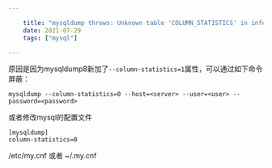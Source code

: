 ```yaml
---

    title: "mysqldump throws: Unknown table 'COLUMN_STATISTICS' in information_schema (1109)"
    date: 2021-07-29
    tags: ["mysql"]

---
```

原因是因为mysqldump8新加了`--column-statistics=1`属性，可以通过如下命令屏蔽：
```shell
mysqldump --column-statistics=0 --host=<server> --user=<user> --password=<password> 
```
或者修改mysql的配置文件
```
[mysqldump]
column-statistics=0
```
/etc/my.cnf 或者 ~/.my.cnf